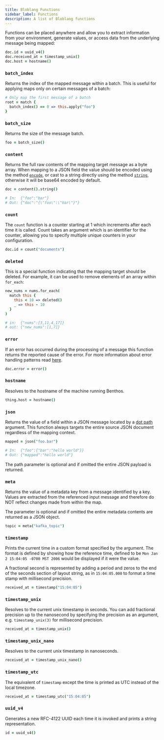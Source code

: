```yaml
---
title: Bloblang Functions
sidebar_label: Functions
description: A list of Bloblang functions
---
```


Functions can be placed anywhere and allow you to extract information from your environment, generate values, or access data from the underlying message being mapped:

```coffee
doc.id = uuid_v4()
doc.received_at = timestamp_unix()
doc.host = hostname()
```

### `batch_index`

Returns the index of the mapped message within a batch. This is useful for applying maps only on certain messages of a batch:

```coffee
# Only map the first message of a batch
root = match {
  batch_index() == 0 => this.apply("foo")
}
```

### `batch_size`

Returns the size of the message batch.

```coffee
foo = batch_size()
```

### `content`

Returns the full raw contents of the mapping target message as a byte array. When mapping to a JSON field the value should be encoded using the method [`encode`][methods.encode], or cast to a string directly using the method [`string`][methods.string], otherwise it will be base64 encoded by default.

```coffee
doc = content().string()

# In:  {"foo":"bar"}
# Out: {"doc":"{\"foo\":\"bar\"}"}
```

### `count`

The `count` function is a counter starting at 1 which increments after each time it is called. Count takes an argument which is an identifier for the counter, allowing you to specify multiple unique counters in your configuration.

```coffee
doc.id = count("documents")
```

### `deleted`

This is a special function indicating that the mapping target should be deleted. For example, it can be used to remove elements of an array within `for_each`:

```coffee
new_nums = nums.for_each(
  match this {
    this < 10 => deleted()
    _ => this - 10
  }
)

# in:  {"nums":[3,11,4,17]}
# out: {"new_nums":[1,7]}
```

### `error`

If an error has occurred during the processing of a message this function returns the reported cause of the error. For more information about error
handling patterns read [here][error_handling].

```coffee
doc.error = error()
```

### `hostname`

Resolves to the hostname of the machine running Benthos.

```coffee
thing.host = hostname()
```

### `json`

Returns the value of a field within a JSON message located by a [dot path][field_paths] argument. This function always targets the entire source JSON document regardless of the mapping context.

```coffee
mapped = json("foo.bar")

# In:  {"foo":{"bar":"hello world"}}
# Out: {"mapped":"hello world"}
```

The path parameter is optional and if omitted the entire JSON payload is returned.

### `meta`

Returns the value of a metadata key from a message identified by a key. Values are extracted from the referenced input message and therefore do NOT reflect changes made from within the map.

The parameter is optional and if omitted the entire metadata contents are returned as a JSON object.

```coffee
topic = meta("kafka_topic")
```

### `timestamp`

Prints the current time in a custom format specified by the argument. The format is defined by showing how the reference time, defined to be
`Mon Jan 2 15:04:05 -0700 MST 2006` would be displayed if it were the value.

A fractional second is represented by adding a period and zeros to the end of the seconds section of layout string, as in `15:04:05.000` to format a time stamp with millisecond precision.

```coffee
received_at = timestamp("15:04:05")
```

### `timestamp_unix`

Resolves to the current unix timestamp in seconds. You can add fractional precision up to the nanosecond by specifying the precision as an argument, e.g. `timestamp_unix(3)` for millisecond precision.

```coffee
received_at = timestamp_unix()
```

### `timestamp_unix_nano`

Resolves to the current unix timestamp in nanoseconds.

```coffee
received_at = timestamp_unix_nano()
```

### `timestamp_utc`

The equivalent of `timestamp` except the time is printed as UTC instead of the local timezone.

```coffee
received_at = timestamp_utc("15:04:05")
```

### `uuid_v4`

Generates a new RFC-4122 UUID each time it is invoked and prints a string representation.

```coffee
id = uuid_v4()
```

[error_handling]: /docs/configuration/error_handling
[field_paths]: /docs/configuration/field_paths
[meta_proc]: /docs/components/processors/metadata
[methods.encode]: /docs/guides/bloblang/methods#encode
[methods.string]: /docs/guides/bloblang/methods#string